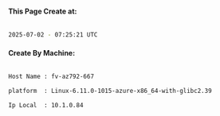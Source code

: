 
   
#### This Page Create at:

```bash

2025-07-02 - 07:25:21 UTC

```

#### Create By Machine:

```bash

Host Name : fv-az792-667

platform  : Linux-6.11.0-1015-azure-x86_64-with-glibc2.39

Ip Local  : 10.1.0.84

```

